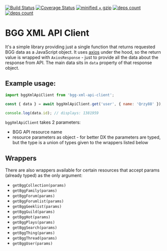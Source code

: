 [![Build Status](https://travis-ci.com/Qrzy/bgg-xml-api-client.svg?branch=master)](https://travis-ci.com/Qrzy/bgg-xml-api-client)
[![Coverage Status](https://coveralls.io/repos/github/Qrzy/bgg-xml-api-client/badge.svg?branch=coveralls-integration)](https://coveralls.io/github/Qrzy/bgg-xml-api-client?branch=coveralls-integration)
[![minified + gzip](https://badgen.net/bundlephobia/minzip/bgg-xml-api-client)](https://bundlephobia.com/result?p=bgg-xml-api-client@0.1.3)
[![deps count](https://badgen.net/bundlephobia/dependency-count/bgg-xml-api-client)](https://bundlephobia.com/result?p=bgg-xml-api-client@0.1.3)
[![deps count](https://badgen.net/bundlephobia/tree-shaking/bgg-xml-api-client)](https://bundlephobia.com/result?p=bgg-xml-api-client@0.1.3)


# BGG XML API Client

It's a simple library providing just a single function that returns requested BGG data as a JavaScript object.
It uses [axios](https://github.com/axios/axios) under the hood, so the return value is wrapped with `AxiosResponse` - just to provide all the data about the response from API.
The main data sits in `data` property of that response object.

## Example usage:

```js
import bggXmlApiClient from 'bgg-xml-api-client';

const { data } = await bggXmlApiClient.get('user', { name: 'Qrzy88' });

console.log(data.id); // displays: 1381959
```

`bggXmlApiClient` takes 2 parameters:
- BGG API resource name
- resource parameters as object - for better DX the parameters are typed, but the type is a union of types given to the wrappers listed below

## Wrappers

There are also wrappers available for certain resources that accept params (already typed) as the only argument:

- `getBggCollection(params)`
- `getBggFamily(params)`
- `getBggForum(params)`
- `getBggForumlist(params)`
- `getBggGeeklist(params)`
- `getBggGuild(params)`
- `getBggHot(params)`
- `getBggPlays(params)`
- `getBggSearch(params)`
- `getBggThing(params)`
- `getBggThread(params)`
- `getBggUser(params)`

